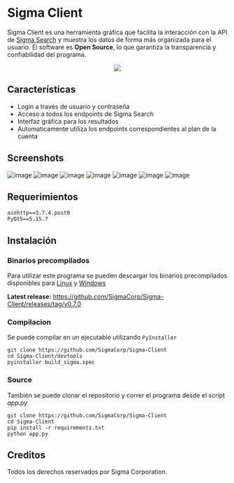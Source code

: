 # Sigma Client
Sigma Client es una herramienta gráfica que facilita la interacción con la API de [Sigma Search](https://sigma-search.io) y muestra los datos de forma más organizada para el usuario. El software es **Open Source**, lo que garantiza la transparencia y confiabilidad del programa.

<p align="center">
  <img src="https://user-images.githubusercontent.com/74129955/185270717-b02838cf-d58b-4f37-a9f7-322263561e36.png" />
</p>

## Características
- Login a través de usuario y contraseña
- Acceso a todos los endpoints de Sigma Search
- Interfaz gráfica para los resultados
- Automaticamente utiliza los endpoints correspondientes al plan de la cuenta

## Screenshots
![image](https://user-images.githubusercontent.com/74129955/188284886-b2671f7d-7ee3-4368-ae8c-20d21f5ed483.png)
![image](https://user-images.githubusercontent.com/74129955/188284918-9becaf63-8eee-4416-9255-a344f1f1108f.png)
![image](https://user-images.githubusercontent.com/74129955/188284963-665fccaa-de20-4a43-ba46-651312d42419.png)
![image](https://user-images.githubusercontent.com/74129955/188284977-37d8b753-9331-436d-aba8-d44425d32d00.png)
![image](https://user-images.githubusercontent.com/74129955/188285007-d9b511f3-d832-47af-95de-1012f9586fe8.png)
![image](https://user-images.githubusercontent.com/74129955/188285018-3376c30b-68a3-4b92-8f6d-9f779b4c6fa6.png)
![image](https://user-images.githubusercontent.com/74129955/188285032-cca8e792-0d54-4218-bcd0-f737e08235c9.png)



## Requerimientos
```console
aiohttp==3.7.4.post0
PyQt5==5.15.7
```

## Instalación
### Binarios precompilados
Para utilizar este programa se pueden descargar los binarios precompilados disponibles para [Linux](https://github.com/SigmaCorp/Sigma-Client/releases/download/v0.7.0/Sigma_client_linux_amd64_v0.7.0) y [Windows](https://github.com/SigmaCorp/Sigma-Client/releases/download/v0.7.0/Sigma_client_windows_amd64_v0.7.0.exe)

**Latest release:** https://github.com/SigmaCorp/Sigma-Client/releases/tag/v0.7.0

### Compilacion
Se puede compilar en un ejecutable utilizando `PyInstaller`
```console
git clone https://github.com/SigmaCorp/Sigma-Client
cd Sigma-Client/devtools
pyinstaller build_sigma.spec
```

### Source
También se puede clonar el repositorio y correr el programa desde el script *app.py*
```console
git clone https://github.com/SigmaCorp/Sigma-Client
cd Sigma-Client
pip install -r requirements.txt
python app.py
```

## Creditos
Todos los derechos reservados por Sigma Corporation.
